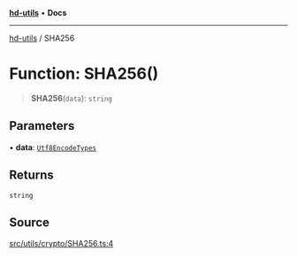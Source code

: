 [**hd-utils**](../README.md) • **Docs**

***

[hd-utils](../globals.md) / SHA256

# Function: SHA256()

> **SHA256**(`data`): `string`

## Parameters

• **data**: [`Utf8EncodeTypes`](../type-aliases/Utf8EncodeTypes.md)

## Returns

`string`

## Source

[src/utils/crypto/SHA256.ts:4](https://github.com/AhmadHddad/h-utils/blob/5c76ff5de068cee019fc632d9da2e395721bb48f/src/utils/crypto/SHA256.ts#L4)
